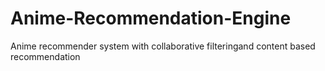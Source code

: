# Anime-Recommendation-Engine
Anime recommender system with collaborative filteringand content based recommendation
